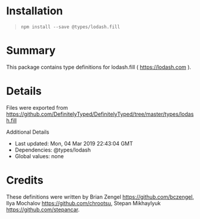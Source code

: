 # Installation
> `npm install --save @types/lodash.fill`

# Summary
This package contains type definitions for lodash.fill ( https://lodash.com ).

# Details
Files were exported from https://github.com/DefinitelyTyped/DefinitelyTyped/tree/master/types/lodash.fill

Additional Details
 * Last updated: Mon, 04 Mar 2019 22:43:04 GMT
 * Dependencies: @types/lodash
 * Global values: none

# Credits
These definitions were written by Brian Zengel <https://github.com/bczengel>, Ilya Mochalov <https://github.com/chrootsu>, Stepan Mikhaylyuk <https://github.com/stepancar>.
